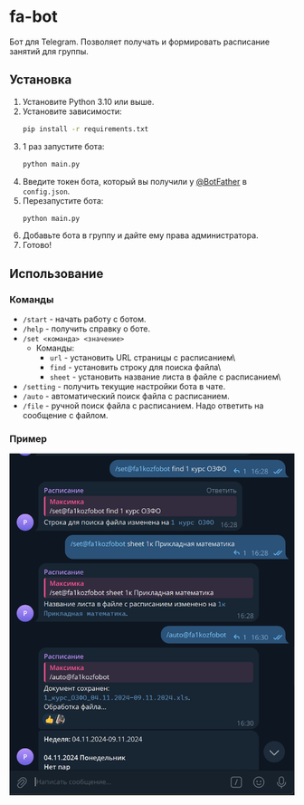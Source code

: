 # fa-bot

Бот для Telegram. Позволяет получать и формировать расписание занятий для группы.

## Установка

1. Установите Python 3.10 или выше.
2. Установите зависимости:
    ```bash
    pip install -r requirements.txt
    ```
3. 1 раз запустите бота:
    ```bash
    python main.py
    ```
4. Введите токен бота, который вы получили у [@BotFather](https://t.me/BotFather) в `config.json`.
5. Перезапустите бота:
    ```bash
    python main.py
    ```
6. Добавьте бота в группу и дайте ему права администратора.
7. Готово!

## Использование

### Команды

- `/start` - начать работу с ботом.
- `/help` - получить справку о боте.
- `/set <команда> <значение>`
  - Команды:
    - `url` - установить URL страницы с расписанием\
    - `find` - установить строку для поиска файла\
    - `sheet` - установить название листа в файле с расписанием\
- `/setting` - получить текущие настройки бота в чате.
- `/auto` - автоматический поиск файла с расписанием.
- `/file` - ручной поиск файла с расписанием. Надо ответить на сообщение с файлом.

### Пример
![preview](.github/img.png)